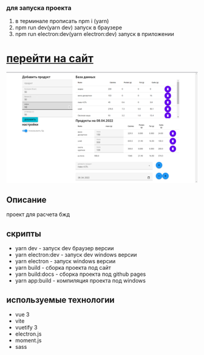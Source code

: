 ### для запуска проекта 
1. в терминале прописать npm i (yarn)
2. npm run dev(yarn dev) запуск в браузере
3. npm run electron:dev(yarn electron:dev) запуск в приложении
# [перейти на сайт](https://ahibis.github.io/PFCcalculator)
![картинка](/github/cite.png)

## Описание
проект для расчета бжд

## скрипты 
- yarn dev - запуск dev браузер версии
- yarn electron:dev - запуск dev windows версии
- yarn electron - запуск windows версии
- yarn build - сборка проекта под сайт
- yarn build:docs - сборка проекта под github pages
- yarn app:build - компиляция проекта под windows

## используемые технологии
- vue 3
- vite
- vuetify 3
- electron.js
- moment.js
- sass
